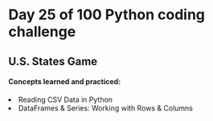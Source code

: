 <h1> Day 25 of 100 Python coding challenge </h1>
<h2>U.S. States Game</h2>

<h4> Concepts learned and practiced: </h4>
<li>Reading CSV Data in Python
<li>DataFrames & Series: Working with Rows & Columns
